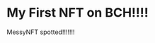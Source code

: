 # My First NFT on BCH!!!!
MessyNFT spotted!!!!!!!
                                                                         